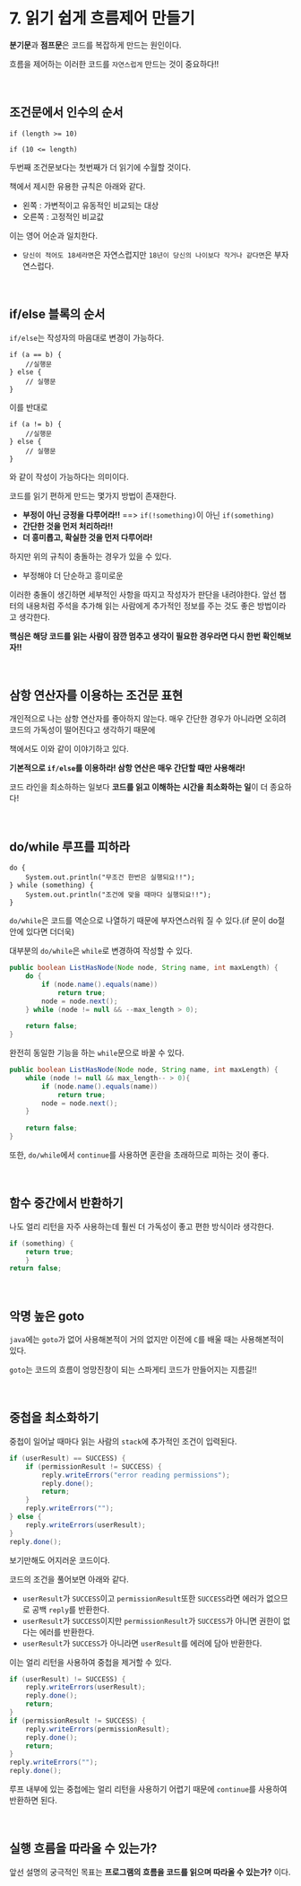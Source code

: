 # 7. 읽기 쉽게 흐름제어 만들기

**분기문**과 **점프문**은 코드를 복잡하게 만드는 원인이다. 

흐름을 제어하는 이러한 코드를 `자연스럽게` 만드는 것이 중요하다!!

<br>

## 조건문에서 인수의 순서

```
if (length >= 10)

if (10 <= length)
```

두번째 조건문보다는 첫번째가 더 읽기에 수월할 것이다.

책에서 제시한 유용한 규칙은 아래와 같다.
- 왼쪽 : 가변적이고 유동적인 비교되는 대상
- 오른쪽 : 고정적인 비교값

이는 영어 어순과 일치한다.
- `당신이 적어도 18세라면`은 자연스럽지만 `18년이 당신의 나이보다 작거나 같다면`은 부자연스럽다.

<br>

## if/else 블록의 순서

`if/else`는 작성자의 마음대로 변경이 가능하다.

```
if (a == b) {
    //실행문
} else {
    // 실행문
}
```

이를 반대로
```
if (a != b) {
    //실행문
} else {
    // 실행문
}
```
와 같이 작성이 가능하다는 의미이다.

코드를 읽기 편하게 만드는 몇가지 방법이 존재한다.
- **부정이 아닌 긍정을 다루어라!!** ==> `if(!something)`이 아닌 `if(something)`
- **간단한 것을 먼저 처리하라!!**
- **더 흥미롭고, 확실한 것을 먼저 다루어라!**

하지만 위의 규칙이 충돌하는 경우가 있을 수 있다.
- 부정해야 더 단순하고 흥미로운

이러한 충돌이 생긴하면 세부적인 사항을 따지고 작성자가 판단을 내려야한다. 앞선 챕터의 내용처럼 주석을 추가해 읽는 사람에게 추가적인 정보를 주는 것도 좋은 방법이라고 생각한다.

**핵심은 해당 코드를 읽는 사람이 잠깐 멈추고 생각이 필요한 경우라면 다시 한번 확인해보자!!**

<br>

## 삼항 연산자를 이용하는 조건문 표현
개인적으로 나는 삼항 연산자를 좋아하지 않는다. 매우 간단한 경우가 아니라면 오히려 코드의 가독성이 떨어진다고 생각하기 때문에

책에서도 이와 같이 이야기하고 있다.

**기본적으로 `if/else`를 이용하라! 삼항 연산은 매우 간단할 때만 사용해라!**

코드 라인을 최소하하는 일보다 **코드를 읽고 이해하는 시간을 최소화하는 일**이 더 종요하다!

<br>

## do/while 루프를 피하라
```
do {
    System.out.println("무조건 한번은 실행되요!!");
} while (something) {
    System.out.println("조건에 맞을 때마다 실행되요!!");
}
```

`do/while`은 코드를 역순으로 나열하기 때문에 부자연스러워 질 수 있다.(if 문이 do절안에 있다면 더더욱)

대부분의 `do/while`은 `while`로 변경하여 작성할 수 있다.

```java
public boolean ListHasNode(Node node, String name, int maxLength) {
    do {
        if (node.name().equals(name))
            return true;
        node = node.next();
    } while (node != null && --max_length > 0);
    
    return false;
}
```
완전히 동일한 기능을 하는 `while`문으로 바꿀 수 있다.

```java
public boolean ListHasNode(Node node, String name, int maxLength) {
    while (node != null && max_length-- > 0){
        if (node.name().equals(name))
            return true;
        node = node.next();
    }
    
    return false;
}
```

또한, `do/while`에서 `continue`를 사용하면 혼란을 초래하므로 피하는 것이 좋다.

<br>

## 함수 중간에서 반환하기
나도 얼리 리턴을 자주 사용하는데 훨씬 더 가독성이 좋고 편한 방식이라 생각한다.

```java
if (something) {
    return true;
    }
return false;
```

<br>

## 악명 높은 goto
`java`에는 `goto`가 없어 사용해본적이 거의 없지만 이전에 `C`를 배울 때는 사용해본적이 있다.

`goto`는 코드의 흐름이 엉망진창이 되는 스파게티 코드가 만들어지는 지름길!!

<br>

## 중첩을 최소화하기
중첩이 일어날 때마다 읽는 사람의 `stack`에 추가적인 조건이 입력된다.

```java
if (userResult) == SUCCESS) {
    if (permissionResult != SUCCESS) {
        reply.writeErrors("error reading permissions");
        reply.done();
        return;
    }
    reply.writeErrors("");
} else {
    reply.writeErrors(userResult);    
}
reply.done();
```
보기만해도 어지러운 코드이다.

코드의 조건을 풀어보면 아래와 같다.
- `userResult`가 `SUCCESS`이고 `permissionResult`또한 `SUCCESS`라면 에러가 없으므로 공백 `reply`를 반환한다.
- `userResult`가 `SUCCESS`이지만 `permissionResult`가 `SUCCESS`가 아니면 권한이 없다는 에러를 반환한다.
- `userResult`가 `SUCCESS`가 아니라면 `userResult`를 에러에 담아 반환한다.

이는 얼리 리턴을 사용하여 중첩을 제거할 수 있다.
```java
if (userResult) != SUCCESS) {
    reply.writeErrors(userResult);
    reply.done();
    return;
}
if (permissionResult != SUCCESS) {
    reply.writeErrors(permissionResult);
    reply.done();
    return;
}
reply.writeErrors("");
reply.done();
```

루프 내부에 있는 중첩에는 얼리 리턴을 사용하기 어렵기 때문에 `continue`를 사용하여 반환하면 된다.

<br>

## 실행 흐름을 따라올 수 있는가?
앞선 설명의 궁극적인 목표는 **프로그램의 흐름을 코드를 읽으며 따라올 수 있는가?** 이다.




